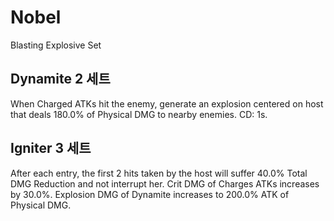 # Nobel

Blasting Explosive Set

## Dynamite 2 세트

When Charged ATKs hit the enemy, generate an explosion centered on host that deals 180.0% of Physical DMG to nearby enemies. CD: 1s.

## Igniter 3 세트

After each entry, the first 2 hits taken by the host will suffer 40.0% Total DMG Reduction and not interrupt her. Crit DMG of Charges ATKs increases by 30.0%. Explosion DMG of Dynamite increases to 200.0% ATK of Physical DMG.
